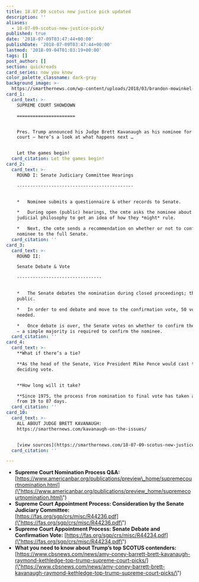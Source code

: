 ```yaml
---
title: 18.07.09 scotus new justice pick updated
description: ''
aliases:
  - 18-07-09-scotus-new-justice-pick/
published: true
date: '2018-07-09T03:47:44+00:00'
publishDate: '2018-07-09T03:47:44+00:00'
lastmod: '2018-09-04T01:03:19+00:00'
tags: []
post_author: []
section: quickreads
card_series: now you know
color_palette_classname: dark-gray
background_image: >-
  https://smarthernews.com/wp-content/uploads/2018/03/brandon-mowinkel-211936-unsplash-scaled.jpg
card_1:
  card_text: >-
    SUPREME COURT SHOWDOWN

    ======================


    Pres. Trump announced his Judge Brett Kavanaugh as his nominee for the high
    court – here’s a look at what happens next …


    Let the games begin!
  card_citation: Let the games begin!
card_2:
  card_text: >-
    ROUND I: Senate Judiciary Committee Hearings

    --------------------------------------------


    *   Nominee submits a questionnaire & other records to Senate.

    *   During open (public) hearings, the cmte asks the nominee about their
    judicial philosophy to get an idea of how they *might* rule.

    *   Next, the cmte sends a recommendation on whether or not to confirm the
    nominee to the full Senate.
  card_citation: ''
card_3:
  card_text: >-
    ROUND II:  

    Senate Debate & Vote

    --------------------------------


    *   The Senate debates the nomination during closed proceedings; this is not
    public.

    *   In order to end debate and move to the confirmation vote, 50 votes are
    needed.

    *   Once debate is over, the Senate votes on whether to confirm the nominee
    – a simple majority is required to confirm the nominee.
  card_citation: ''
card_4:
  card_text: >-
    **What if there’s a tie?  

    **As the head of the Senate, Vice President Mike Pence would cast the
    deciding vote.


    **How long will it take?  

    **Since 1975, the process from nomination to final vote has taken anywhere
    from 19 to 87 days.
  card_citation: ''
card_10:
  card_text: >-
    ALL ABOUT JUDGE BRETT KAVANAUGH:
    https://smarthernews.com/kavanaugh-on-the-issues/


    [view sources](https://smarthernews.com/18-07-09-scotus-new-justice-pick/)
  card_citation: ''

---
```

*   **Supreme Court Nomination Process Q&A:** [https://www.americanbar.org/publications/preview\_home/supremecourtnomination.html](\"https://www.americanbar.org/publications/preview_home/supremecourtnomination.html\")
*   **Supreme Court Appointment Process: Consideration by the Senate Judiciary Committee:**  
    [https://fas.org/sgp/crs/misc/R44236.pdf](\"https://fas.org/sgp/crs/misc/R44236.pdf\")
*   **Supreme Court Appointment Process: Senate Debate and Confirmation Vote:** [https://fas.org/sgp/crs/misc/R44234.pdf](\"https://fas.org/sgp/crs/misc/R44234.pdf\")
*   **What you need to know about Trump’s top SCOTUS contenders:** [https://www.cbsnews.com/news/amy-coney-barrett-brett-kavanaugh-raymond-kethledge-top-trump-supreme-court-picks/](\"https://www.cbsnews.com/news/amy-coney-barrett-brett-kavanaugh-raymond-kethledge-top-trump-supreme-court-picks/\")